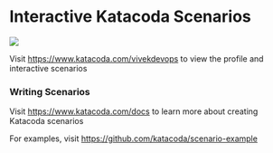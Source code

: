 # Interactive Katacoda Scenarios

[![](http://shields.katacoda.com/katacoda/vivekdevops/count.svg)](https://www.katacoda.com/vivekdevops "Get your profile on Katacoda.com")

Visit https://www.katacoda.com/vivekdevops to view the profile and interactive scenarios

### Writing Scenarios
Visit https://www.katacoda.com/docs to learn more about creating Katacoda scenarios

For examples, visit https://github.com/katacoda/scenario-example

